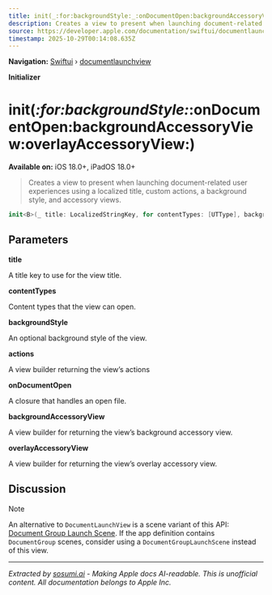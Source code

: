```yaml
---
title: init(_:for:backgroundStyle:_:onDocumentOpen:backgroundAccessoryView:overlayAccessoryView:)
description: Creates a view to present when launching document-related user experiences using a localized title, custom actions, a background style, and accessory views.
source: https://developer.apple.com/documentation/swiftui/documentlaunchview/init(_:for:backgroundstyle:_:ondocumentopen:backgroundaccessoryview:overlayaccessoryview:)
timestamp: 2025-10-29T00:14:08.635Z
---
```


**Navigation:** [Swiftui](/documentation/swiftui) › [documentlaunchview](/documentation/swiftui/documentlaunchview)

**Initializer**

# init(_:for:backgroundStyle:_:onDocumentOpen:backgroundAccessoryView:overlayAccessoryView:)

**Available on:** iOS 18.0+, iPadOS 18.0+

> Creates a view to present when launching document-related user experiences using a localized title, custom actions, a background style, and accessory views.

```swift
init<B>(_ title: LocalizedStringKey, for contentTypes: [UTType], backgroundStyle: B, @ViewBuilder _ actions: () -> Actions, @ViewBuilder onDocumentOpen: @escaping (URL) -> DocumentView, @ViewBuilder backgroundAccessoryView: @escaping (DocumentLaunchGeometryProxy) -> some View, @ViewBuilder overlayAccessoryView: @escaping (DocumentLaunchGeometryProxy) -> some View) where B : ShapeStyle
```

## Parameters

**title**

A title key to use for the view title.



**contentTypes**

Content types that the view can open.



**backgroundStyle**

An optional background style of the view.



**actions**

A view builder returning the view’s actions



**onDocumentOpen**

A closure that handles an open file.



**backgroundAccessoryView**

A view builder for returning the view’s background accessory view.



**overlayAccessoryView**

A view builder for returning the view’s overlay accessory view.



## Discussion

> [!NOTE]
> An alternative to `DocumentLaunchView` is a scene variant of this API: [Document Group Launch Scene](/documentation/swiftui/documentgrouplaunchscene). If the app definition contains `DocumentGroup` scenes, consider using a `DocumentGroupLaunchScene` instead of this view.

---

*Extracted by [sosumi.ai](https://sosumi.ai) - Making Apple docs AI-readable.*
*This is unofficial content. All documentation belongs to Apple Inc.*
